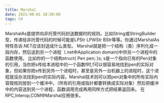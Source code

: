 ```yaml
---
title: Marshal
date: 2021-08-01 18:30:00
tags: C#
---
```

MarshalAs是提供向非托管代码封送数据时的规则。比如String或StringBuilder型，传递给非托管代码的时候可能是LPStr LPWStr BStr等等。你通过MarshalAs特性告诉.NET应该封送成什么类型。
Marshal就是把一个结构（类）序列化成一段内存，然后送到另一个进程（.net中Application domain)中供另一个进程中的函数使用。
比如你的一个结构struct{
Pen pen;
}s; s是一个指向已有的Pen对象的引用，当你把s传给本进程中的一个函数f时,f可以很容易地找到pen的实际对象，但如果你把s传到另外一个进程时，甚至是另外一台机器上的进程时，这个进程就没办法找到pen的实际内容。Marshal技术则可以把pen对象中的所有实际内容按规则放到一个缓冲中，（所有的引用或指针都要转换成实际对象）然后把缓冲中的内容送到另一个进程，函数调用完成再用同样方式把结果返回来。
在RPC,Interop,COM中Marshal应用很多。
